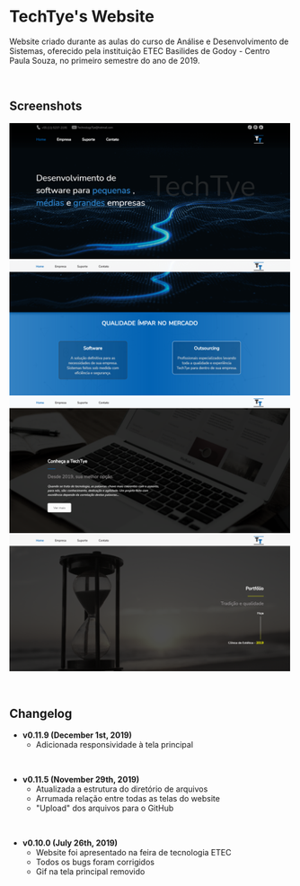 # TechTye's Website 
Website criado durante as aulas do curso de Análise e Desenvolvimento de Sistemas, oferecido pela instituição ETEC Basilides de Godoy - Centro Paula Souza, no primeiro semestre do ano de 2019.
 
&nbsp;

## Screenshots

 <img src="https://github.com/colonny/TCM-ETEC-Html-CSS-JS-Website-TechTye/blob/master/TCM%202/img/Screenshot_1.png" width="500px">
 <img src="https://github.com/colonny/TCM-ETEC-Html-CSS-JS-Website-TechTye/blob/master/TCM%202/img/Screenshot_2.png" width="500px">
 <img src="https://github.com/colonny/TCM-ETEC-Html-CSS-JS-Website-TechTye/blob/master/TCM%202/img/Screenshot_3.png" width="500px">
 <img src="https://github.com/colonny/TCM-ETEC-Html-CSS-JS-Website-TechTye/blob/master/TCM%202/img/Screenshot_4.png" width="500px">


&nbsp;

## Changelog

- **v0.11.9 (December 1st, 2019)**
  - Adicionada responsividade à tela principal

&nbsp;

- **v0.11.5 (November 29th, 2019)**
  - Atualizada a estrutura do diretório de arquivos
  - Arrumada relação entre todas as telas do website
  - "Upload" dos arquivos para o GitHub
  
&nbsp;

- **v0.10.0 (July 26th, 2019)**
  - Website foi apresentado na feira de tecnologia ETEC
  - Todos os bugs foram corrigidos 
  - Gif na tela principal removido
